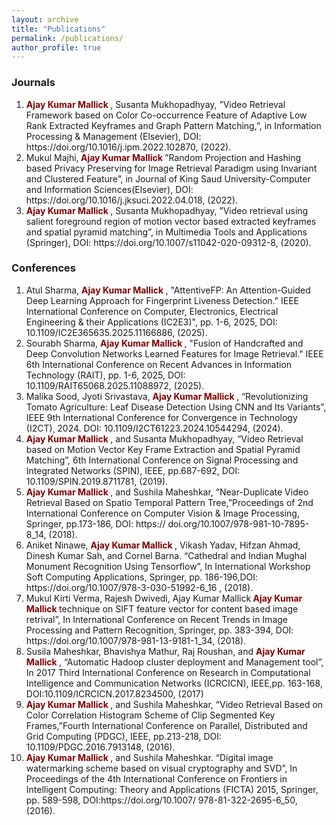 ```yaml
---
layout: archive
title: "Publications"
permalink: /publications/
author_profile: true
---
```

<h3> Journals </h3>
<ol>
    
 
<li>
<b> <span  style="color: Maroon;"> Ajay Kumar Mallick</span> </b>, Susanta Mukhopadhyay, ”Video Retrieval Framework based on Color Co-occurrence Feature of Adaptive Low Rank Extracted Keyframes and Graph Pattern Matching,”, in Information Processing & Management (Elsevier), DOI: https://doi.org/10.1016/j.ipm.2022.102870, (2022).
</li>
<li>
Mukul Majhi,<b> <span  style="color: Maroon;"> Ajay Kumar Mallick</span> </b>”Random Projection and Hashing based Privacy Preserving for Image Retrieval Paradigm using Invariant and Clustered Feature”, in Journal of King Saud University-Computer and Information Sciences(Elsevier), DOI: https://doi.org/10.1016/j.jksuci.2022.04.018, (2022).
</li>
 <li>
<b> <span  style="color: Maroon;"> Ajay Kumar Mallick</span> </b>, Susanta Mukhopadhyay, ”Video retrieval using salient foreground region of motion vector based extracted keyframes and spatial pyramid matching”, in Multimedia Tools and Applications (Springer), DOI: https://doi.org/10.1007/s11042-020-09312-8, (2020).
  </li>

</ol>
 <h3> Conferences </h3>
  <ol>
   <li>   Atul Sharma, <b> <span  style="color: Maroon;"> Ajay Kumar Mallick</span> </b>, "AttentiveFP: An Attention-Guided Deep Learning Approach for Fingerprint Liveness Detection." IEEE International Conference on Computer, Electronics, Electrical Engineering & their Applications (IC2E3)", pp. 1-6, 2025, DOI: 10.1109/IC2E365635.2025.11166886, (2025).
</li>
      
   <li>   Sourabh Sharma, <b> <span  style="color: Maroon;"> Ajay Kumar Mallick</span> </b>, "Fusion of Handcrafted and Deep Convolution Networks Learned Features for Image Retrieval." IEEE 6th International Conference on Recent Advances in Information Technology (RAIT), pp. 1-6, 2025, DOI: 10.1109/RAIT65068.2025.11088972, (2025).
</li>
<li>
  Malika Sood, Jyoti Srivastava, <b> <span  style="color: Maroon;"> Ajay Kumar Mallick</span> </b>, “Revolutionizing Tomato Agriculture: Leaf Disease Detection Using CNN and Its Variants”, IEEE 9th International Conference for Convergence in Technology (I2CT)¸ 2024. DOI: 10.1109/I2CT61223.2024.10544294, (2024).
      </li>
  <li>
<b> <span  style="color: Maroon;"> Ajay Kumar Mallick</span> </b>, and Susanta Mukhopadhyay, “Video Retrieval based on Motion Vector Key Frame Extraction and Spatial Pyramid Matching”, 6th
International Conference on Signal Processing and Integrated Networks (SPIN),
IEEE, pp.687-692, DOI: 10.1109/SPIN.2019.8711781, (2019).

 </li>
 <li>
 <b> <span  style="color: Maroon;"> Ajay Kumar Mallick</span> </b>, and Sushila Maheshkar, “Near-Duplicate Video Retrieval
Based on Spatio Temporal Pattern Tree,”Proceedings of 2nd International Conference
on Computer Vision & Image Processing, Springer, pp.173-186, DOI: https://
doi.org/10.1007/978-981-10-7895-8_14, (2018).
</li>
<li>
 Aniket Ninawe, <b> <span  style="color: Maroon;"> Ajay Kumar Mallick</span> </b>, Vikash Yadav, Hifzan Ahmad, Dinesh Kumar
Sah, and Cornel Barna. “Cathedral and Indian Mughal Monument Recognition
Using Tensorflow”, In International Workshop Soft Computing Applications, Springer,
pp. 186-196,DOI: https://doi.org/10.1007/978-3-030-51992-6_16 , (2018).
</li>

<li>
Mukul Kirti Verma, Rajesh Dwivedi, Ajay Kumar Mallick<b> <span  style="color: Maroon;"> Ajay Kumar Mallick</span> </b>technique on SIFT feature vector for
content based image retrival”, In International Conference on Recent Trends
in Image Processing and Pattern Recognition, Springer, pp. 383-394, DOI:
https://doi.org/10.1007/978-981-13-9181-1_34, (2018).
</li>

<li>
 Susila Maheshkar, Bhavishya Mathur, Raj Roushan, and <b> <span  style="color: Maroon;"> Ajay Kumar Mallick</span> </b>,
“Automatic Hadoop cluster deployment and Management tool”, In 2017 Third International
Conference on Research in Computational Intelligence and Communication
Networks (ICRCICN), IEEE,pp. 163-168, DOI:10.1109/ICRCICN.2017.8234500,
(2017)
</li>
<li>
<b> <span  style="color: Maroon;"> Ajay Kumar Mallick</span> </b>, and Sushila Maheshkar, “Video Retrieval Based on Color
Correlation Histogram Scheme of Clip Segmented Key Frames,”Fourth International
Conference on Parallel, Distributed and Grid Computing (PDGC), IEEE, pp.213-218,
DOI: 10.1109/PDGC.2016.7913148, (2016).
</li>

<li>
 <b> <span  style="color: Maroon;"> Ajay Kumar Mallick</span> </b>, and Sushila Maheshkar. “Digital image watermarking
scheme based on visual cryptography and SVD”, In Proceedings of the 4th
International Conference on Frontiers in Intelligent Computing: Theory and Applications
(FICTA) 2015, Springer, pp. 589-598, DOI:https://doi.org/10.1007/
978-81-322-2695-6_50, (2016).
</li>


